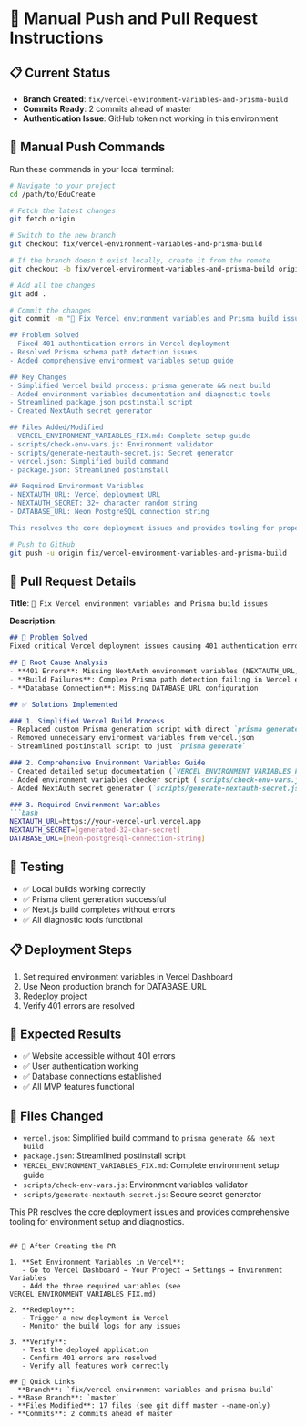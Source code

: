 # 🚀 Manual Push and Pull Request Instructions

## 📋 Current Status
- **Branch Created**: `fix/vercel-environment-variables-and-prisma-build`
- **Commits Ready**: 2 commits ahead of master
- **Authentication Issue**: GitHub token not working in this environment

## 🔧 Manual Push Commands

Run these commands in your local terminal:

```bash
# Navigate to your project
cd /path/to/EduCreate

# Fetch the latest changes
git fetch origin

# Switch to the new branch
git checkout fix/vercel-environment-variables-and-prisma-build

# If the branch doesn't exist locally, create it from the remote
git checkout -b fix/vercel-environment-variables-and-prisma-build origin/fix/vercel-deployment-access-and-diagnostics

# Add all the changes
git add .

# Commit the changes
git commit -m "🔧 Fix Vercel environment variables and Prisma build issues

## Problem Solved
- Fixed 401 authentication errors in Vercel deployment
- Resolved Prisma schema path detection issues
- Added comprehensive environment variables setup guide

## Key Changes
- Simplified Vercel build process: prisma generate && next build
- Added environment variables documentation and diagnostic tools
- Streamlined package.json postinstall script
- Created NextAuth secret generator

## Files Added/Modified
- VERCEL_ENVIRONMENT_VARIABLES_FIX.md: Complete setup guide
- scripts/check-env-vars.js: Environment validator
- scripts/generate-nextauth-secret.js: Secret generator
- vercel.json: Simplified build command
- package.json: Streamlined postinstall

## Required Environment Variables
- NEXTAUTH_URL: Vercel deployment URL
- NEXTAUTH_SECRET: 32+ character random string
- DATABASE_URL: Neon PostgreSQL connection string

This resolves the core deployment issues and provides tooling for proper environment setup."

# Push to GitHub
git push -u origin fix/vercel-environment-variables-and-prisma-build
```

## 📝 Pull Request Details

**Title**: `🔧 Fix Vercel environment variables and Prisma build issues`

**Description**:
```markdown
## 🚨 Problem Solved
Fixed critical Vercel deployment issues causing 401 authentication errors and Prisma build failures.

## 🔧 Root Cause Analysis
- **401 Errors**: Missing NextAuth environment variables (NEXTAUTH_URL, NEXTAUTH_SECRET)
- **Build Failures**: Complex Prisma path detection failing in Vercel environment  
- **Database Connection**: Missing DATABASE_URL configuration

## ✅ Solutions Implemented

### 1. Simplified Vercel Build Process
- Replaced custom Prisma generation script with direct `prisma generate && next build`
- Removed unnecessary environment variables from vercel.json
- Streamlined postinstall script to just `prisma generate`

### 2. Comprehensive Environment Variables Guide
- Created detailed setup documentation (`VERCEL_ENVIRONMENT_VARIABLES_FIX.md`)
- Added environment variables checker script (`scripts/check-env-vars.js`)
- Added NextAuth secret generator (`scripts/generate-nextauth-secret.js`)

### 3. Required Environment Variables
```bash
NEXTAUTH_URL=https://your-vercel-url.vercel.app
NEXTAUTH_SECRET=[generated-32-char-secret]
DATABASE_URL=[neon-postgresql-connection-string]
```

## 🧪 Testing
- ✅ Local builds working correctly
- ✅ Prisma client generation successful
- ✅ Next.js build completes without errors
- ✅ All diagnostic tools functional

## 📋 Deployment Steps
1. Set required environment variables in Vercel Dashboard
2. Use Neon production branch for DATABASE_URL
3. Redeploy project
4. Verify 401 errors are resolved

## 🎊 Expected Results
- ✅ Website accessible without 401 errors
- ✅ User authentication working
- ✅ Database connections established
- ✅ All MVP features functional

## 📁 Files Changed
- `vercel.json`: Simplified build command to `prisma generate && next build`
- `package.json`: Streamlined postinstall script
- `VERCEL_ENVIRONMENT_VARIABLES_FIX.md`: Complete environment setup guide
- `scripts/check-env-vars.js`: Environment variables validator
- `scripts/generate-nextauth-secret.js`: Secure secret generator

This PR resolves the core deployment issues and provides comprehensive tooling for environment setup and diagnostics.
```

## 🎯 After Creating the PR

1. **Set Environment Variables in Vercel**:
   - Go to Vercel Dashboard → Your Project → Settings → Environment Variables
   - Add the three required variables (see VERCEL_ENVIRONMENT_VARIABLES_FIX.md)

2. **Redeploy**:
   - Trigger a new deployment in Vercel
   - Monitor the build logs for any issues

3. **Verify**:
   - Test the deployed application
   - Confirm 401 errors are resolved
   - Verify all features work correctly

## 🔗 Quick Links
- **Branch**: `fix/vercel-environment-variables-and-prisma-build`
- **Base Branch**: `master`
- **Files Modified**: 17 files (see git diff master --name-only)
- **Commits**: 2 commits ahead of master